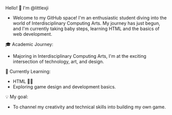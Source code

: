 Hello! 👋 I'm @littlexji
  
- Welcome to my GitHub space! I'm an enthusiastic student diving into the world of Interdisciplinary Computing Arts. My journey has just begun, and I'm currently taking baby steps, learning HTML and the basics of web development.

🎓 Academic Journey:
- Majoring in Interdisciplinary Computing Arts, I'm at the exciting intersection of technology, art, and design.

🌱 Currently Learning:
- HTML 👶🏻
- Exploring game design and development basics.

💡 My goal:
- To channel my creativity and technical skills into building my own game. 

<!---
littlexji/littlexji is a ✨ special ✨ repository because its `README.md` (this file) appears on your GitHub profile.
You can click the Preview link to take a look at your changes.
--->
